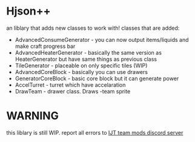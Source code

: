 # Hjson++

an liblary that adds new classes to work with!
classes that are added:

- AdvancedConsumeGenerator - you can now output items/liquids and make craft progress bar
- AdvancedHeaterGenerator - basically the same version as HeaterGenerator but have same things as previous class
- TileGenerator - placeable on only specific tiles (WIP)
- AdvancedCoreBlock - basically you can use drawers
- GeneratorCoreBlock - basic core block but it can generate power
- AccelTurret - turret which have accelaration
- DrawTeam - drawer class. Draws -team sprite

# WARNING
this liblary is still WIP. report all errors to [IJT team mods discord server](https://discord.gg/btUe3rhGuQ)